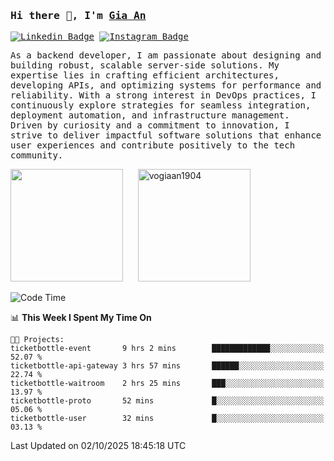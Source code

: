 ### <samp>Hi there 👋, I'm <a href="https://www.linkedin.com/in/vogiaan1904/" target="_blank">Gia An</a></samp>

<samp> [![Linkedin Badge](https://img.shields.io/badge/-LinkedIn-0e76a8?style=flat-square&logo=Linkedin&logoColor=white)](https://linkedin.com/in/vogiaan1904)
[![Instagram Badge](https://img.shields.io/badge/-Instagram-e4405f?style=flat-square&logo=Instagram&logoColor=white)](https://instagram.com/_.ja.ann_/) </samp> 

<samp>As a backend developer, I am passionate about designing and building robust, scalable server-side solutions. My expertise lies in crafting efficient architectures, developing APIs, and optimizing systems for performance and reliability. With a strong interest in DevOps practices, I continuously explore strategies for seamless integration, deployment automation, and infrastructure management. Driven by curiosity and a commitment to innovation, I strive to deliver impactful software solutions that enhance user experiences and contribute positively to the tech community.</samp>



<div>
  <img height="180em" src="https://github-readme-stats.vercel.app/api/top-langs/?username=vogiaan1904&show_icons=true&hide_border=true&layout=compact&langs_count=10&theme=transparent&include_orgs=true"/>
  &nbsp;&nbsp;&nbsp;&nbsp;
  <img height="180em" src="https://github-readme-stats.vercel.app/api?username=vogiaan1904&show_icons=true&hide_border=true&&count_private=true&include_all_commits=true&theme=transparent&locale=en" alt="vogiaan1904" />
</div>






<!--START_SECTION:waka-->
![Code Time](http://img.shields.io/badge/Code%20Time-1%2C476%20hrs%2054%20mins-blue)

📊 **This Week I Spent My Time On** 

```text
🐱‍💻 Projects: 
ticketbottle-event       9 hrs 2 mins        █████████████░░░░░░░░░░░░   52.07 % 
ticketbottle-api-gateway 3 hrs 57 mins       ██████░░░░░░░░░░░░░░░░░░░   22.74 % 
ticketbottle-waitroom    2 hrs 25 mins       ███░░░░░░░░░░░░░░░░░░░░░░   13.97 % 
ticketbottle-proto       52 mins             █░░░░░░░░░░░░░░░░░░░░░░░░   05.06 % 
ticketbottle-user        32 mins             █░░░░░░░░░░░░░░░░░░░░░░░░   03.13 % 
```


 Last Updated on 02/10/2025 18:45:18 UTC
<!--END_SECTION:waka-->
